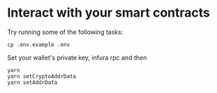 # Interact with your smart contracts

Try running some of the following tasks:

```shell
cp .env.example .env
```
Set your wallet's private key, infura rpc and then

```shell
yarn
yarn setCryptoAddrData
yarn setAddrData
```
